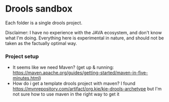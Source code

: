 # Drools sandbox

Each folder is a single drools project.

Disclaimer: I have no experience with the JAVA ecosystem, and don't know what I'm doing. Everything here is experimental in nature, and should not be taken as the factually optimal way.

### Project setup
- It seems like we need Maven? (get up & running: https://maven.apache.org/guides/getting-started/maven-in-five-minutes.html)
- How do i get a template drools project with maven? I found https://mvnrepository.com/artifact/org.kie/kie-drools-archetype but I'm not sure how to use maven in the right way to get it

